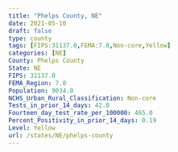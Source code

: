 ```yaml
---
title: "Phelps County, NE"
date: 2021-05-10
draft: false
type: county
tags: [FIPS:31137.0,FEMA:7.0,Non-core,Yellow]
categories: [NE]
County: Phelps County
State: NE
FIPS: 31137.0
FEMA_Region: 7.0
Population: 9034.0
NCHS_Urban_Rural_Classification: Non-core
Tests_in_prior_14_days: 42.0
Fourteen_day_test_rate_per_100000: 465.0
Percent_Positivity_in_prior_14_days: 0.19
Level: Yellow
url: /states/NE/phelps-county
---
```



